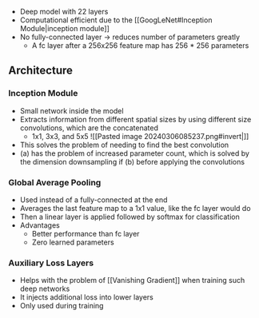 - Deep model with 22 layers
- Computational efficient due to the [[GoogLeNet#Inception Module|inception module]]
- No fully-connected layer -> reduces number of parameters greatly
	- A fc layer after a 256x256 feature map has 256 $*$ 256 parameters

## Architecture
### Inception Module
- Small network inside the model
- Extracts information from different spatial sizes by using different size convolutions, which are the concatenated
	- 1x1, 3x3, and 5x5
![[Pasted image 20240306085237.png#invert|]]
- This solves the problem of needing to find the best convolution
- (a) has the problem of increased parameter count, which is solved by the dimension downsampling if (b) before applying the convolutions
### Global Average Pooling
- Used instead of a fully-connected at the end
- Averages the last feature map to a 1x1 value, like the fc layer would do
- Then a linear layer is applied followed by softmax for classification
- Advantages
	- Better performance than fc layer
	- Zero learned parameters
### Auxiliary Loss Layers
- Helps with the problem of [[Vanishing Gradient]] when training such deep networks
- It injects additional loss into lower layers
- Only used during training